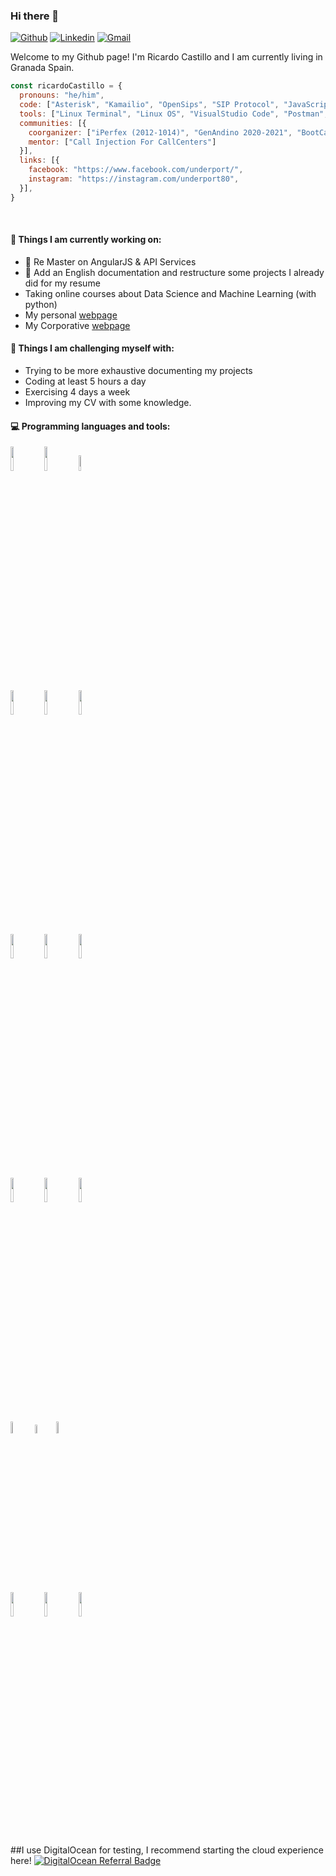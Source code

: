### Hi there 👋

[![Github](https://img.shields.io/badge/-Github-000?style=flat&logo=Github&logoColor=white)](https://github.com/pkecastillo)
[![Linkedin](https://img.shields.io/badge/-LinkedIn-blue?style=flat&logo=Linkedin&logoColor=white)](https://www.linkedin.com/in/ricardo-castillo-under/)
[![Gmail](https://img.shields.io/badge/-Gmail-c14438?style=flat&logo=Gmail&logoColor=white)](mailto:pkecastillo@gmail.com)

Welcome to my Github page! I'm Ricardo Castillo and I am currently living in Granada Spain.

<!--<img align="right" alt="img" src="https://github.com/pkecastillo/pkecastillo/blob/main/perfil-1.jpg" width="25%" height="auto" />-->

```js
const ricardoCastillo = {
  pronouns: "he/him",
  code: ["Asterisk", "Kamailio", "OpenSips", "SIP Protocol", "JavaScript", "HTML", "CSS", "JSON", "MySQL/MariaDB", "MongoDB", "ExpressJS", "NodeJS", "Angular11/12", "ReactJS"],
  tools: ["Linux Terminal", "Linux OS", "VisualStudio Code", "Postman", "Robo3T"],
  communities: [{
    coorganizer: ["iPerfex (2012-1014)", "GenAndino 2020-2021", "BootCamp Asterisk"],
    mentor: ["Call Injection For CallCenters"]
  }],
  links: [{
    facebook: "https://www.facebook.com/underport/",
    instagram: "https://instagram.com/underport80",
  }],
}
```
<br />

#### 🔭 Things I am currently working on:
- :rocket: Re Master on AngularJS & API Services
- 🌱 Add an English documentation and restructure some projects I already did for my resume
- Taking online courses about Data Science and Machine Learning (with python)
- My personal [webpage](https://www.linkedin.com/in/ricardo-castillo-under/)
- My Corporative [webpage](https://www.minilab.com.es)

#### :muscle: Things I am challenging myself with:
- Trying to be more exhaustive documenting my projects
- Coding at least 5 hours a day
- Exercising 4 days a week
- Improving my CV with some knowledge.

#### :computer: Programming languages and tools:
<p>
<code><img width="10%" src="https://www.vectorlogo.zone/logos/javascript/javascript-ar21.svg"></code>
<code><img width="10%" src="https://www.vectorlogo.zone/logos/w3_html5/w3_html5-ar21.svg"></code>
<code><img width="8%" src="https://www.vectorlogo.zone/logos/netlifyapp_watercss/netlifyapp_watercss-ar21.svg"></code>
<br />
<code><img width="10%" src="https://www.vectorlogo.zone/logos/gnu_bash/gnu_bash-ar21.svg"></code>
<code><img width="10%" src="https://www.vectorlogo.zone/logos/mysql/mysql-ar21.svg"></code>
<code><img width="10%" src="https://www.vectorlogo.zone/logos/mongodb/mongodb-ar21.svg"></code>
<br />
<code><img width="10%" src="https://www.vectorlogo.zone/logos/linux/linux-ar21.svg"></code>
<code><img width="10%" src="https://www.vectorlogo.zone/logos/apache/apache-ar21.svg"></code>
<code><img width="10%" src="https://www.vectorlogo.zone/logos/git-scm/git-scm-ar21.svg"></code>
<br />
<code><img width="10%" src="https://www.vectorlogo.zone/logos/nginx/nginx-ar21.svg"></code>
<code><img width="10%" src="https://www.vectorlogo.zone/logos/angular/angular-ar21.svg"></code>
<code><img width="10%" src="https://www.vectorlogo.zone/logos/nodejs/nodejs-horizontal.svg"></code>
<br />
<code><img width="7%" src="https://dashboard.snapcraft.io/site_media/appmedia/2016/12/kamailio-whitebg-256x256.png"></code>
<code><img width="6%" src="https://phonesystemchattery.typepad.com/.a/6a0133f245c7ec970b013487304adb970c-pi"></code>
<code><img width="7%" src="https://www.ritelephone.com/wp-content/uploads/2018/10/Asterisk_logo_250x250.png"></code>
<br />
<code><img width="10%" src="https://www.vectorlogo.zone/logos/expressjs/expressjs-ar21.svg"></code>
<code><img width="10%" src="https://www.vectorlogo.zone/logos/amazon_aws/amazon_aws-ar21.svg"></code>
<code><img width="10%" src="https://www.vectorlogo.zone/logos/visualstudio_code/visualstudio_code-ar21.svg"></code>
</p>


##I use DigitalOcean for testing, I recommend starting the cloud experience here!
[![DigitalOcean Referral Badge](https://web-platforms.sfo2.cdn.digitaloceanspaces.com/WWW/Badge%201.svg)](https://www.digitalocean.com/?refcode=e629e23ffcf4&utm_campaign=Referral_Invite&utm_medium=Referral_Program&utm_source=badge)

